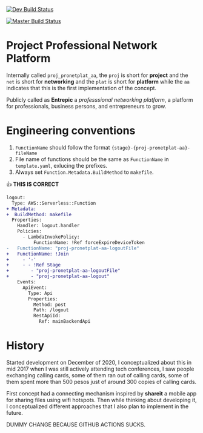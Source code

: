 [![Dev Build Status](https://aprilmintacpineda.semaphoreci.com/badges/sls-proj-pronetplat-aa/branches/dev.svg?style=shields&key=0f205d37-246f-47a6-a059-9d175a48a0dd)](https://aprilmintacpineda.semaphoreci.com/projects/sls-proj-pronetplat-aa)

[![Master Build Status](https://aprilmintacpineda.semaphoreci.com/badges/sls-proj-pronetplat-aa/branches/master.svg?style=shields&key=0f205d37-246f-47a6-a059-9d175a48a0dd)](https://aprilmintacpineda.semaphoreci.com/projects/sls-proj-pronetplat-aa)

# Project Professional Network Platform

Internally called `proj_pronetplat_aa`, the `proj` is short for **project** and the `net` is short for **networking** and the `plat` is short for **platform** while the `aa` indicates that this is the first implementation of the concept.

Publicly called as **Entrepic** a _professsional networking platform_, a platform for professionals, business persons, and entrepreneurs to grow.

# Engineering conventions

1. `FunctionName` should follow the format `{stage}-{proj-pronetplat-aa}-fileName`
2. File name of functions should be the same as `FunctionName` in `template.yaml`, exlucing the prefixes.
3. Always set `Function.Metadata.BuildMethod` to `makefile`.

:+1: **THIS IS CORRECT**

```diff
logout:
  Type: AWS::Serverless::Function
+ Metadata:
+  BuildMethod: makefile
  Properties:
    Handler: logout.handler
    Policies:
      - LambdaInvokePolicy:
          FunctionName: !Ref forceExpireDeviceToken
-   FunctionName: "proj-pronetplat-aa-logoutFile"
+   FunctionName: !Join
+     - '-'
+     - - !Ref Stage
+        - "proj-pronetplat-aa-logoutFile"
+        - "proj-pronetplat-aa-logout"
    Events:
      ApiEvent:
        Type: Api
        Properties:
          Method: post
          Path: /logout
          RestApiId:
            Ref: mainBackendApi
```

# History

Started development on December of 2020, I conceptualized about this in mid 2017 when I was still actively attending tech conferences, I saw people exchanging calling cards, some of them ran out of calling cards, some of them spent more than 500 pesos just of around 300 copies of calling cards.

First concept had a connecting mechanism inspired by **shareit** a mobile app for sharing files using wifi hotspots. Then while thinking about developing it, I conceptualized different approaches that I also plan to implement in the future.


DUMMY CHANGE BECAUSE GITHUB ACTIONS SUCKS.